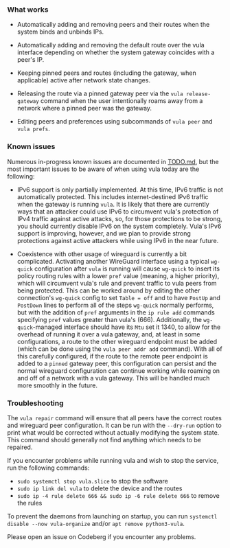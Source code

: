 ### What works

* Automatically adding and removing peers and their routes when the system binds and unbinds IPs.

* Automatically adding and removing the default route over the vula interface depending on whether the system gateway coincides with a peer's IP.

* Keeping pinned peers and routes (including the gateway, when applicable) active after network state changes.

* Releasing the route via a pinned gateway peer via the `vula release-gateway` command when the user intentionally roams away from a network where a pinned peer was the gateway.

* Editing peers and preferences using subcommands of `vula peer` and `vula prefs`.

### Known issues

Numerous in-progress known issues are documented in 
[TODO.md](https://codeberg.org/vula/vula/src/branch/main/TODO.md), but the most important issues to be aware of when using vula today are the following:

* IPv6 support is only partially implemented. At this time, IPv6 traffic is not automatically protected. This includes internet-destined IPv6 traffic when the gateway is running `vula`. It is likely that there are currently ways that an attacker could use IPv6 to circumvent vula's protection of IPv4 traffic against active attacks, so, for those protections to be strong, you should currently disable IPv6 on the system completely. Vula's IPv6 support is improving, however, and we plan to provide strong protections against active attackers while using IPv6 in the near future.

* Coexistence with other usage of wireguard is currently a bit complicated. Activating another WireGuard interface using a typical `wg-quick` configuration after `vula` is running will cause `wg-quick` to insert its policy routing rules with a lower `pref` value (meaning, a higher priority), which will circumvent vula's rule and prevent traffic to vula peers from being protected. This can be worked around by editing the other connection's `wg-quick` config to set `Table = off` and to have `PostUp` and `PostDown` lines to perform all of the steps `wg-quick` normally performs, but with the addition of `pref` arguments in the `ip rule add` commands specifying `pref` values greater than vula's (666). Additionally, the `wg-quick`-managed interface should have its `Mtu` set it 1340, to allow for the overhead of running it over a vula gateway, and, at least in some configurations, a route to the other wireguard endpoint must be added (which can be done using the `vula peer addr add` command). With all of this carefully configured, if the route to the remote peer endpoint is added to a `pinned` gateway peer, this configuration can persist and the normal wireguard configuration can continue working while roaming on and off of a network with a vula gateway. This will be handled much more smoothly in the future.

### Troubleshooting

The `vula repair` command will ensure that all peers have the correct routes and wireguard peer configuration. It can be run with the `--dry-run` option to print what would be corrected without actually modifying the system state. This command should generally not find anything which needs to be repaired.

If you encounter problems while running vula and wish to stop the service, run the following commands:

* `sudo systemctl stop vula.slice` to stop the software
* `sudo ip link del vula` to delete the device and the routes
* `sudo ip -4 rule delete 666 && sudo ip -6 rule delete 666` to remove the rules

To prevent the daemons from launching on startup, you can run `systemctl disable --now vula-organize` and/or `apt remove python3-vula`.

Please open an issue on Codeberg if you encounter any problems.


